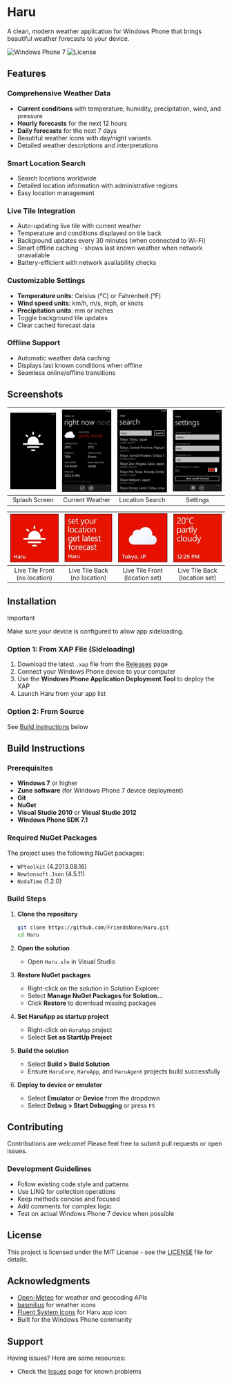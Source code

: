 # Haru

A clean, modern weather application for Windows Phone that brings beautiful weather forecasts to your device.

![Windows Phone 7](https://img.shields.io/badge/Windows%20Phone-7.5+-blue.svg)
![License](https://img.shields.io/badge/license-MIT-green.svg)

## Features

### Comprehensive Weather Data
- **Current conditions** with temperature, humidity, precipitation, wind, and pressure
- **Hourly forecasts** for the next 12 hours
- **Daily forecasts** for the next 7 days
- Beautiful weather icons with day/night variants
- Detailed weather descriptions and interpretations

### Smart Location Search
- Search locations worldwide
- Detailed location information with administrative regions
- Easy location management

### Live Tile Integration
- Auto-updating live tile with current weather
- Temperature and conditions displayed on tile back
- Background updates every 30 minutes (when connected to Wi-Fi)
- Smart offline caching - shows last known weather when network unavailable
- Battery-efficient with network availability checks

### Customizable Settings
- **Temperature units**: Celsius (°C) or Fahrenheit (°F)
- **Wind speed units**: km/h, m/s, mph, or knots
- **Precipitation units**: mm or inches
- Toggle background tile updates
- Clear cached forecast data

### Offline Support
- Automatic weather data caching
- Displays last known conditions when offline
- Seamless online/offline transitions

## Screenshots

|![Splash screen](Screenshots/splash.webp)|![Current weather](Screenshots/right-now.webp)|![Location search](Screenshots/location-search.webp)|![Settings](Screenshots/settings.webp)|
|:---:|:---:|:---:|:---:|
|Splash Screen|Current Weather|Location Search|Settings|

|![Front (no location)](Screenshots/tile1.webp)|![Back (no location)](Screenshots/tile2.webp)|![Front (location set)](Screenshots/tile3.webp)|![Back (location set)](Screenshots/tile4.webp)|
|:---:|:---:|:---:|:---:|
|Live Tile Front (no location)|Live Tile Back (no location)|Live Tile Front (location set)|Live Tile Back (location set)|


## Installation

> [!IMPORTANT]
> Make sure your device is configured to allow app sideloading.

### Option 1: From XAP File (Sideloading)
1. Download the latest `.xap` file from the [Releases](../../releases) page
2. Connect your Windows Phone device to your computer
3. Use the **Windows Phone Application Deployment Tool** to deploy the XAP
4. Launch Haru from your app list

### Option 2: From Source
See [Build Instructions](#build-instructions) below

## Build Instructions

### Prerequisites

- **Windows 7** or higher
- **Zune software** (for Windows Phone 7 device deployment)
- **Git**
- **NuGet**
- **Visual Studio 2010** or **Visual Studio 2012**
- **Windows Phone SDK 7.1**

### Required NuGet Packages

The project uses the following NuGet packages:

- `WPtoolkit` (4.2013.08.16)
- `Newtonsoft.Json` (4.5.11)
- `NodaTime` (1.2.0)

### Build Steps

1. **Clone the repository**
   ```bash
   git clone https://github.com/FriendsNone/Haru.git
   cd Haru
   ```

2. **Open the solution**
   - Open `Haru.sln` in Visual Studio

3. **Restore NuGet packages**
   - Right-click on the solution in Solution Explorer
   - Select **Manage NuGet Packages for Solution...**
   - Click **Restore** to download missing packages

4. **Set HaruApp as startup project**
   - Right-click on `HaruApp` project
   - Select **Set as StartUp Project**

5. **Build the solution**
   - Select **Build > Build Solution**
   - Ensure `HaruCore`, `HaruApp`, and `HaruAgent` projects build successfully

6. **Deploy to device or emulator**
   - Select **Emulator** or **Device** from the dropdown
   - Select **Debug > Start Debugging** or press `F5`

## Contributing

Contributions are welcome! Please feel free to submit pull requests or open issues.

### Development Guidelines

- Follow existing code style and patterns
- Use LINQ for collection operations
- Keep methods concise and focused
- Add comments for complex logic
- Test on actual Windows Phone 7 device when possible

## License

This project is licensed under the MIT License - see the [LICENSE](LICENSE) file for details.

## Acknowledgments

- [Open-Meteo](https://open-meteo.com) for weather and geocoding APIs
- [basmilius](https://github.com/basmilius/weather-icons) for weather icons
- [Fluent System Icons](https://github.com/microsoft/fluentui-system-icons) for Haru app icon
- Built for the Windows Phone community

## Support

Having issues? Here are some resources:
- Check the [Issues](../../issues) page for known problems